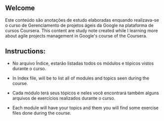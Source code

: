 ## Welcome
Este conteúdo são anotações de estudo elaboradas enquando realizava-se o curso de Gerenciamento de projetos ágeis da Google na plataforma de cursos Coursera.
This content are study note created while I learning more about agile projects management in Google's course of the Coursera.

## Instructions:
- No arquivo Índice, estarão listadas todos os módulos e tópicos vistos durante o curso.
- In Index file, will be to list all of modules and topics seen during the course.
  
- Cada módulo terá seus tópicos e neles você encontrará também alguns arquivos de exercícios realizados durante o curso.
- Each module will have your topics and them you will find some exercise files done during the course.
